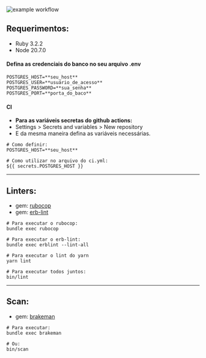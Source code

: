 ![example workflow](https://github.com/danielnottingham/SMRT/actions/workflows/ci.yml/badge.svg)

## Requerimentos:
- Ruby 3.2.2
- Node 20.7.0

#### Defina as credenciais do banco no seu arquivo .env
```
POSTGRES_HOST=**seu_host**
POSTGRES_USER=**usuário_de_acesso**
POSTGRES_PASSWORD=**sua_senha**
POSTGRES_PORT=**porta_do_baco**
```
#### CI
- **Para as variáveis secretas do github actions:**
- Settings > Secrets and variables > New repository
- E da mesma maneira defina as variáveis necessárias. 
```
# Como definir:
POSTGRES_HOST=**seu_host**

# Como utilizar no arquivo do ci.yml:
${{ secrets.POSTGRES_HOST }}
```

---
## Linters:
- gem: [rubocop](https://github.com/rubocop/rubocop)
- gem: [erb-lint](https://github.com/Shopify/erb-lint)

```
# Para executar o rubocop:
bundle exec rubocop

# Para executar o erb-lint:
bundle exec erblint --lint-all

# Para executar o lint do yarn
yarn lint

# Para executar todos juntos:
bin/lint
```
---
## Scan:
- gem: [brakeman](https://github.com/presidentbeef/brakeman)
```
# Para executar:
bundle exec brakeman

# Ou:
bin/scan
```
